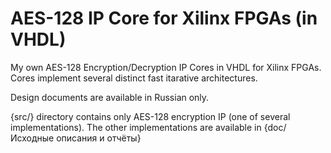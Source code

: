 # AES-128 IP Core for Xilinx FPGAs (in VHDL)
My own AES-128 Encryption/Decryption IP Cores in VHDL for Xilinx FPGAs. Cores implement several distinct fast itarative architectures.

Design documents are available in Russian only.

{src/} directory contains only AES-128 encryption IP (one of several implementations). The other implementations are available in {doc/Исходные описания и отчёты}

